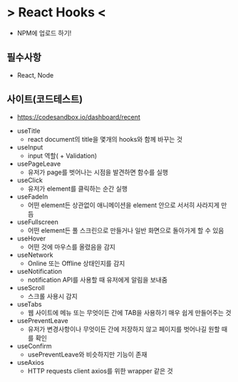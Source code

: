 # > React Hooks <

- NPM에 업로드 하기!

## 필수사항

- React, Node

## 사이트(코드테스트)

- https://codesandbox.io/dashboard/recent

* useTitle
  - react document의 title을 몇개의 hooks와 함께 바꾸는 것
* useInput
  - input 역할( + Validation)
* usePageLeave
  - 유저가 page를 벗어나는 시점을 발견하면 함수를 실행
* useClick
  - 유저가 element를 클릭하는 순간 실행
* useFadeIn
  - 어떤 element든 상관없이 애니메이션을 element 안으로 서서히 사라지게 만듬
* useFullscreen
  - 어떤 element든 풀 스크린으로 만들거나 일반 화면으로 돌아가게 할 수 있음
* useHover
  - 어떤 것에 마우스를 올렸음을 감지
* useNetwork
  - Online 또는 Offline 상태인지를 감지
* useNotification
  - notification API를 사용할 때 유저에게 알림을 보내줌
* useScroll
  - 스크롤 사용시 감지
* useTabs
  - 웹 사이트에 메뉴 또는 무엇이든 간에 TAB을 사용하기 매우 쉽게 만들어주는 것
* usePreventLeave
  - 유저가 변경사항이나 무엇이든 간에 저장하지 않고 페이지를 벗어나길 원할 때를 확인
* useConfirm
  - usePreventLeave와 비슷하지만 기능이 존재
* useAxios
  - HTTP requests client axios를 위한 wrapper 같은 것
